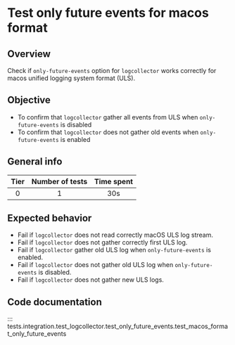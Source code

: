 # Test only future events for macos format

## Overview 

Check if `only-future-events` option for `logcollector` works correctly for macos unified logging 
system format (ULS).

## Objective

- To confirm that `logcollector` gather all events from ULS when `only-future-events` is disabled
- To confirm that `logcollector` does not gather old events when `only-future-events` is enabled

## General info

|Tier | Number of tests | Time spent |
|:--:|:--:|:--:|
| 0 | 1 | 30s |

## Expected behavior

- Fail if `logcollector` does not read correctly macOS ULS log stream.
- Fail if `logcollector` does not gather correctly first ULS log.
- Fail if `logcollector` gather old ULS log when `only-future-events` is enabled.
- Fail if `logcollector` does not gather old ULS log when `only-future-events` is disabled.
- Fail if `logcollector` does not gather new ULS logs.

## Code documentation

::: tests.integration.test_logcollector.test_only_future_events.test_macos_format_only_future_events